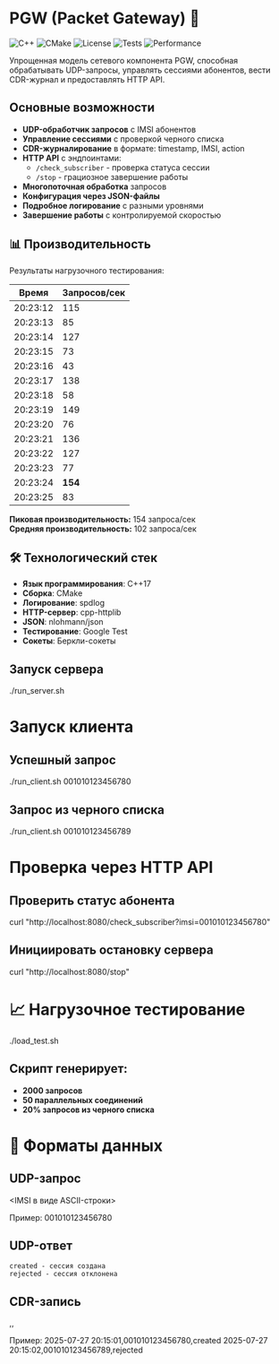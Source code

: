# PGW (Packet Gateway) 🚀

![C++](https://img.shields.io/badge/C++-17-blue.svg)
![CMake](https://img.shields.io/badge/CMake-3.16+-brightgreen.svg)
![License](https://img.shields.io/badge/License-MIT-green.svg)
![Tests](https://img.shields.io/badge/Tests-13_passed-success.svg)
![Performance](https://img.shields.io/badge/Performance-154_req/s-orange.svg)

Упрощенная модель сетевого компонента PGW, способная обрабатывать UDP-запросы, управлять сессиями абонентов, вести CDR-журнал и предоставлять HTTP API.

## Основные возможности

- **UDP-обработчик запросов** с IMSI абонентов
- **Управление сессиями** с проверкой черного списка
- **CDR-журналирование** в формате: timestamp, IMSI, action
- **HTTP API** с эндпоинтами:
  - `/check_subscriber` - проверка статуса сессии
  - `/stop` - грациозное завершение работы
- **Многопоточная обработка** запросов
- **Конфигурация через JSON-файлы**
- **Подробное логирование** с разными уровнями
- **Завершение работы** с контролируемой скоростью

## 📊 Производительность

Результаты нагрузочного тестирования:

| Время     | Запросов/сек |
|-----------|-------------|
| 20:23:12  | 115         |
| 20:23:13  | 85          |
| 20:23:14  | 127         |
| 20:23:15  | 73          |
| 20:23:16  | 43          |
| 20:23:17  | 138         |
| 20:23:18  | 58          |
| 20:23:19  | 149         |
| 20:23:20  | 76          |
| 20:23:21  | 136         |
| 20:23:22  | 127         |
| 20:23:23  | 77          |
| 20:23:24  | **154**     |
| 20:23:25  | 83          |

**Пиковая производительность:** 154 запроса/сек  
**Средняя производительность:** 102 запроса/сек

## 🛠 Технологический стек

- **Язык программирования**: C++17
- **Сборка**: CMake
- **Логирование**: spdlog
- **HTTP-сервер**: cpp-httplib
- **JSON**: nlohmann/json
- **Тестирование**: Google Test
- **Сокеты**: Беркли-сокеты

## Запуск сервера
./run_server.sh

# Запуск клиента

## Успешный запрос
./run_client.sh 001010123456780

## Запрос из черного списка
./run_client.sh 001010123456789

# Проверка через HTTP API

## Проверить статус абонента
curl "http://localhost:8080/check_subscriber?imsi=001010123456780"

## Инициировать остановку сервера
curl "http://localhost:8080/stop"

# 📈 Нагрузочное тестирование

./load_test.sh

## Скрипт генерирует:
- **2000 запросов**
- **50 параллельных соединений**
- **20% запросов из черного списка**

# 📄 Форматы данных

## UDP-запрос

<IMSI в виде ASCII-строки>

Пример: 001010123456780

## UDP-ответ

    created - сессия создана
    rejected - сессия отклонена

## CDR-запись

<timestamp>,<IMSI>,<action>

Пример:
2025-07-27 20:15:01,001010123456780,created
2025-07-27 20:15:02,001010123456789,rejected